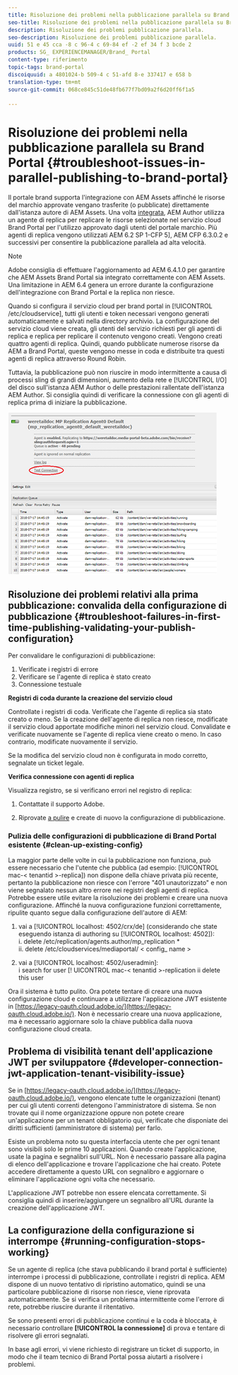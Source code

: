 ```yaml
---
title: Risoluzione dei problemi nella pubblicazione parallela su Brand Portal
seo-title: Risoluzione dei problemi nella pubblicazione parallela su Brand Portal
description: Risoluzione dei problemi pubblicazione parallela.
seo-description: Risoluzione dei problemi pubblicazione parallela.
uuid: 51 e 45 cca -8 c 96-4 c 69-84 ef -2 ef 34 f 3 bcde 2
products: SG_ EXPERIENCEMANAGER/Brand_ Portal
content-type: riferimento
topic-tags: brand-portal
discoiquuid: a 4801024-b 509-4 c 51-afd 8-e 337417 e 658 b
translation-type: tm+mt
source-git-commit: 068ce845c51de48fb677f7bd09a2f6d20ff6f1a5

---
```



# Risoluzione dei problemi nella pubblicazione parallela su Brand Portal {#troubleshoot-issues-in-parallel-publishing-to-brand-portal}

Il portale brand supporta l'integrazione con AEM Assets affinché le risorse del marchio approvate vengano trasferite (o pubblicate) direttamente dall'istanza autore di AEM Assets. Una volta [integrata](https://helpx.adobe.com/experience-manager/6-5/assets/using/brand-portal-configuring-integration.html), AEM Author utilizza un agente di replica per replicare le risorse selezionate nel servizio cloud Brand Portal per l'utilizzo approvato dagli utenti del portale marchio. Più agenti di replica vengono utilizzati AEM 6.2 SP 1-CFP 5], AEM CFP 6.3.0.2 e successivi per consentire la pubblicazione parallela ad alta velocità.

>[!NOTE]
>
>Adobe consiglia di effettuare l'aggiornamento ad AEM 6.4.1.0 per garantire che AEM Assets Brand Portal sia integrato correttamente con AEM Assets. Una limitazione in AEM 6.4 genera un errore durante la configurazione dell'integrazione con Brand Portal e la replica non riesce.

Quando si configura il servizio cloud per brand portal in [!UICONTROL /etc/cloudservice], tutti gli utenti e token necessari vengono generati automaticamente e salvati nella directory archivio. La configurazione del servizio cloud viene creata, gli utenti del servizio richiesti per gli agenti di replica e replica per replicare il contenuto vengono creati. Vengono creati quattro agenti di replica. Quindi, quando pubblicate numerose risorse da AEM a Brand Portal, queste vengono messe in coda e distribuite tra questi agenti di replica attraverso Round Robin.

Tuttavia, la pubblicazione può non riuscire in modo intermittente a causa di processi sling di grandi dimensioni, aumento della rete e [!UICONTROL I/O] del disco sull'istanza AEM Author o delle prestazioni rallentate dell'istanza AEM Author. Si consiglia quindi di verificare la connessione con gli agenti di replica prima di iniziare la pubblicazione.

![](assets/test-connection.png)

## Risoluzione dei problemi relativi alla prima pubblicazione: convalida della configurazione di pubblicazione {#troubleshoot-failures-in-first-time-publishing-validating-your-publish-configuration}

Per convalidare le configurazioni di pubblicazione:

1. Verificate i registri di errore
2. Verificare se l'agente di replica è stato creato
3. Connessione testuale

**Registri di coda durante la creazione del servizio cloud**

Controllate i registri di coda. Verificate che l'agente di replica sia stato creato o meno. Se la creazione dell'agente di replica non riesce, modificate il servizio cloud apportate modifiche minori nel servizio cloud. Convalidate e verificate nuovamente se l'agente di replica viene creato o meno. In caso contrario, modificate nuovamente il servizio.

Se la modifica del servizio cloud non è configurata in modo corretto, segnalate un ticket legale.

**Verifica connessione con agenti di replica**

Visualizza registro, se si verificano errori nel registro di replica:

1. Contattate il supporto Adobe.

2. Riprovate [a pulire](../using/troubleshoot-parallel-publishing.md#clean-up-existing-config) e create di nuovo la configurazione di pubblicazione.

<!--
Comment Type: remark
Last Modified By: Mini Gulati (mgulati)
Last Modified Date: 2018-06-21T22:56:21.256-0400
<p>?? check and compare public key. At times public key is different</p>
<p>?? another thing to check in /useradmin</p>
-->

### Pulizia delle configurazioni di pubblicazione di Brand Portal esistente {#clean-up-existing-config}

La maggior parte delle volte in cui la pubblicazione non funziona, può essere necessario che l'utente che pubblica (ad esempio: [!UICONTROL mac-&lt; tenantid &gt;-replica]) non dispone della chiave privata più recente, pertanto la pubblicazione non riesce con l'errore "401 unautorizzato" e non viene segnalato nessun altro errore nei registri degli agenti di replica. Potrebbe essere utile evitare la risoluzione dei problemi e creare una nuova configurazione. Affinché la nuova configurazione funzioni correttamente, ripulite quanto segue dalla configurazione dell'autore di AEM:

1. vai a [!UICONTROL localhost: 4502/crx/de] (considerando che state eseguendo istanza di authoring su [!UICONTROL localhost: 4502]):\
   i. delete /etc/replication/agents.author/mp_replication *\
   ii. delete /etc/cloudservices/mediaportal/ &lt; config_ name &gt;

2. vai a [!UICONTROL localhost: 4502/useradmin]:\
   i search for user [! UICONTROL mac-&lt; tenantid &gt;-replication
ii delete this user

Ora il sistema è tutto pulito. Ora potete tentare di creare una nuova configurazione cloud e continuare a utilizzare l'applicazione JWT esistente in [https://legacy-oauth.cloud.adobe.io/](https://legacy-oauth.cloud.adobe.io/). Non è necessario creare una nuova applicazione, ma è necessario aggiornare solo la chiave pubblica dalla nuova configurazione cloud creata.

## Problema di visibilità tenant dell'applicazione JWT per sviluppatore {#developer-connection-jwt-application-tenant-visibility-issue}

Se in [https://legacy-oauth.cloud.adobe.io/](https://legacy-oauth.cloud.adobe.io/), vengono elencate tutte le organizzazioni (tenant) per cui gli utenti correnti detengono l'amministratore di sistema. Se non trovate qui il nome organizzazione oppure non potete creare un'applicazione per un tenant obbligatorio qui, verificate che disponiate dei diritti sufficienti (amministratore di sistema) per farlo.

Esiste un problema noto su questa interfaccia utente che per ogni tenant sono visibili solo le prime 10 applicazioni. Quando create l'applicazione, usate la pagina e segnalibri sull'URL. Non è necessario passare alla pagina di elenco dell'applicazione e trovare l'applicazione che hai creato. Potete accedere direttamente a questo URL con segnalibro e aggiornare o eliminare l'applicazione ogni volta che necessario.

L'applicazione JWT potrebbe non essere elencata correttamente. Si consiglia quindi di inserire/aggiungere un segnalibro all'URL durante la creazione dell'applicazione JWT.

## La configurazione della configurazione si interrompe {#running-configuration-stops-working}

<!--
Comment Type: draft

<p>If the running configuration stops working, either of the following two possibilities
<g class="gr_ gr_15 gr-alert gr_gramm gr_inline_cards gr_run_anim Grammar multiReplace" data-gr-id="15" id="15" style="font-size: 12px;">
are
</g> there:</p>
<p>1.
<g class="gr_ gr_14 gr-alert gr_gramm gr_inline_cards gr_run_anim Grammar only-ins doubleReplace replaceWithoutSep" data-gr-id="14" id="14">
Connection
</g> has failed, or</p>
<p>2. Publish has failed with permission to dam-replication-service denied, while connection has passed </p>
<p>If the connection has failed [1], the
<g class="gr_ gr_10 gr-alert gr_spell gr_inline_cards gr_run_anim ContextualSpelling ins-del multiReplace" data-gr-id="10" id="10">
fail safe
</g> way to fix it is to <a href="../using/troubleshoot-parallel-publishing.md#main-pars-header-1664955658">clean up</a> the existing Brand Portal publish configuration and recreate a publish configuration. </p>
<p>However, if the
<g class="gr_ gr_18 gr-alert gr_spell gr_inline_cards gr_run_anim ContextualSpelling" data-gr-id="18" id="18">
publish
</g> has failed with
<g class="gr_ gr_16 gr-alert gr_gramm gr_inline_cards gr_run_anim Grammar only-ins doubleReplace replaceWithoutSep" data-gr-id="16" id="16">
permission
</g> denied to dam-replication-service, raise a support ticket.</p>
-->

Se un agente di replica (che stava pubblicando il brand portal è sufficiente) interrompe i processi di pubblicazione, controllate i registri di replica. AEM dispone di un nuovo tentativo di ripristino automatico, quindi se una particolare pubblicazione di risorse non riesce, viene riprovata automaticamente. Se si verifica un problema intermittente come l'errore di rete, potrebbe riuscire durante il ritentativo.

Se sono presenti errori di pubblicazione continui e la coda è bloccata, è necessario controllare **[!UICONTROL la connessione]** di prova e tentare di risolvere gli errori segnalati.

In base agli errori, vi viene richiesto di registrare un ticket di supporto, in modo che il team tecnico di Brand Portal possa aiutarti a risolvere i problemi.
